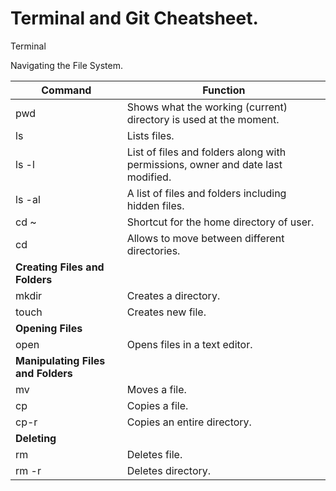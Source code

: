 # Terminal and Git Cheatsheet.

Terminal

Navigating the File System.

|Command|Function|
|-------|--------|
|pwd|Shows what the working (current) directory is used at the moment.|
|ls|Lists files.|
|ls -l|List of files and folders along with permissions, owner and date last modified.|
|ls -al|A list of files and folders including hidden files.|
|cd ~ |Shortcut for the home directory of user.|
|cd|Allows to move between different directories.|
|**Creating Files and Folders**|
|mkdir|Creates a directory.|
|touch|Creates new file.|
|**Opening Files**|
|open|Opens files in a text editor. |
|**Manipulating Files and Folders**|
|mv|Moves a file.|
|cp|Copies a file.|
|cp-r|Copies an entire directory.|
|**Deleting**|
|rm|Deletes file.|
|rm -r|Deletes directory.|

